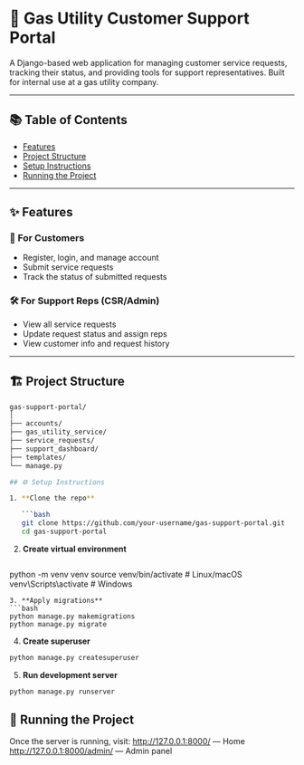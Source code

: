 # 🔧 Gas Utility Customer Support Portal

A Django-based web application for managing customer service requests, tracking their status, and providing tools for support representatives. Built for internal use at a gas utility company.

---

## 📚 Table of Contents
- [Features](#features)
- [Project Structure](#project-structure)
- [Setup Instructions](#setup-instructions)
- [Running the Project](#running-the-project)
  
---

## ✨ Features

### 👥 For Customers
- Register, login, and manage account
- Submit service requests
- Track the status of submitted requests

### 🛠️ For Support Reps (CSR/Admin)
- View all service requests
- Update request status and assign reps
- View customer info and request history

---

## 🏗️ Project Structure
```bash
gas-support-portal/
│
├── accounts/             
├── gas_utility_service/  
├── service_requests/    
├── support_dashboard/
├── templates/
└── manage.py

## ⚙️ Setup Instructions

1. **Clone the repo**

   ```bash
   git clone https://github.com/your-username/gas-support-portal.git
   cd gas-support-portal
   ```
2. **Create virtual environment**
   ```bash
  python -m venv venv
  source venv/bin/activate      # Linux/macOS
  venv\Scripts\activate         # Windows
   ```
3. **Apply migrations**
  ```bash
  python manage.py makemigrations
  python manage.py migrate
   ```
4. **Create superuser**
  ```bash
  python manage.py createsuperuser
  ```

5. **Run development server**

  ```bash
  python manage.py runserver
  ```

## 🚀 Running the Project

Once the server is running, visit:
http://127.0.0.1:8000/ — Home
http://127.0.0.1:8000/admin/ — Admin panel
